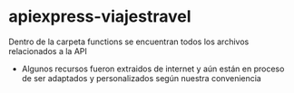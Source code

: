# apiexpress-viajestravel
Dentro de la carpeta functions se encuentran todos los archivos relacionados a la API 
- Algunos recursos fueron extraidos de internet y aún están en proceso de ser adaptados y personalizados según nuestra conveniencia
